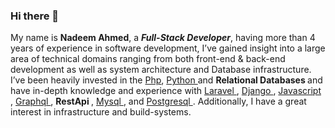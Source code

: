 ### Hi there 👋

My name is <b>Nadeem Ahmed</b>, a <b><i>Full-Stack Developer</i></b>, having more than 4 years of experience in software development, I’ve gained insight into a large
area of technical domains ranging from both front-end & back-end development as well as
system architecture and Database infrastructure.
I’ve been heavily invested in the <a href="https://www.php.net/" target="_blank">Php</a>, <a href="https://www.python.org/" target="_blank"> Python </a> and <b> Relational Databases </b> and have in-depth knowledge and experience with <a href="https://laravel.com/" target="_blank"> Laravel </a>, <a href="https://docs.djangoproject.com/en/3.2/" target="_blank">  Django </a>, <a href="https://www.javascript.com/" target="_blank">  Javascript </a>, <a href="https://graphql.org/" target="_blank"> Graphql </a>, <b> RestApi </b>, <a href="https://www.mysql.com/" target="_blank">  Mysql </a>, and <a href="https://www.postgresql.org/" target="_blank">  Postgresql </a>. Additionally, I have a great interest in infrastructure and build-systems.
<!--
**aknadeem/aknadeem** is a ✨ _special_ ✨ repository because its `README.md` (this file) appears on your GitHub profile.

Here are some ideas to get you started:

- 🔭 I’m currently working on ...
- 🌱 I’m currently learning ...
- 👯 I’m looking to collaborate on ...
- 🤔 I’m looking for help with ...
- 💬 Ask me about ...
- 📫 How to reach me: ...
- 😄 Pronouns: ...
- ⚡ Fun fact: ...
-->
